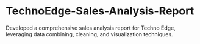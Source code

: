 # TechnoEdge-Sales-Analysis-Report

Developed a comprehensive sales analysis report for Techno Edge, leveraging data combining, cleaning, and visualization techniques. 






















